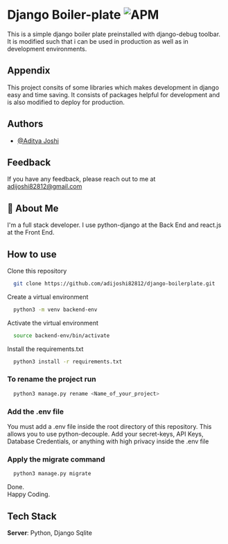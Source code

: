 # Django Boiler-plate ![APM](https://img.shields.io/apm/l/python)

This is a simple django boiler plate preinstalled with django-debug toolbar. It is modified such that i can be used in production as well as in development environments.
## Appendix

This project consits of some libraries which makes development in django easy and time saving. It consists of packages helpful for development and is also modified to deploy for production.
## Authors

- [@Aditya Joshi](https://www.github.com/adijoshi82812)
## Feedback

If you have any feedback, please reach out to me at adijoshi82812@gmail.com
## 🚀 About Me

I'm a full stack developer. I use python-django at the Back End and react.js at the Front End.
## How to use

Clone this repository

```bash
  git clone https://github.com/adijoshi82812/django-boilerplate.git
```

Create a virtual environment

```bash
  python3 -m venv backend-env
```

Activate the virtual environment

```bash
  source backend-env/bin/activate
```

Install the requirements.txt

```bash
  python3 install -r requirements.txt
```

### To rename the project run

```bash
  python3 manage.py rename <Name_of_your_project>
```

### Add the .env file

You must add a .env file inside the root directory of this repository. This allows you to use python-decouple. Add your secret-keys, API Keys, Database Credentials, or anything with high privacy inside the .env file

### Apply the migrate command

```bash
  python3 manage.py migrate
```

Done. \
Happy Coding.
## Tech Stack

**Server**: Python, Django Sqlite